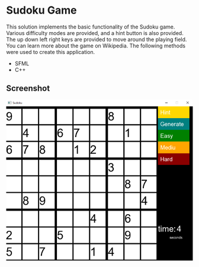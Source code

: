 # Sudoku Game
This solution implements the basic functionality of the Sudoku game.
Various difficulty modes are provided, and a hint button is also provided.
The up down left right keys are provided to move around the playing field.
You can learn more about the game on Wikipedia.
The following methods were used to create this application.
* SFML
* C++
  
## Screenshot
![1 img](screenshots/1.jpg)

